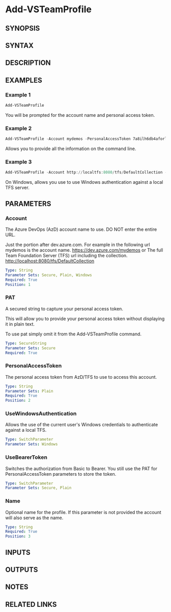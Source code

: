 <!-- #include "./common/header.md" -->

# Add-VSTeamProfile

## SYNOPSIS

<!-- #include "./synopsis/Add-VSTeamProfile.md" -->

## SYNTAX

## DESCRIPTION

## EXAMPLES

### Example 1

```powershell
Add-VSTeamProfile
```

You will be prompted for the account name and personal access token.

### Example 2

```powershell
Add-VSTeamProfile -Account mydemos -PersonalAccessToken 7a8ilh6db4aforlrnrqmdrxdztkjvcc4uhlh5vgbteserp3mziwnga -Version TFS2018
```

Allows you to provide all the information on the command line.

### Example 3

```powershell
Add-VSTeamProfile -Account http://localtfs:8080/tfs/DefaultCollection -UseWindowsAuthentication
```

On Windows, allows you use to use Windows authentication against a local TFS server.

## PARAMETERS

### Account

The Azure DevOps (AzD) account name to use.
DO NOT enter the entire URL.

Just the portion after dev.azure.com. For example in the
following url mydemos is the account name.
<https://dev.azure.com/mydemos>
or
The full Team Foundation Server (TFS) url including the collection.
<http://localhost:8080/tfs/DefaultCollection>

```yaml
Type: String
Parameter Sets: Secure, Plain, Windows
Required: True
Position: 1
```

### PAT

A secured string to capture your personal access token.

This will allow you to provide your personal access token
without displaying it in plain text.

To use pat simply omit it from the Add-VSTeamProfile command.

```yaml
Type: SecureString
Parameter Sets: Secure
Required: True
```

### PersonalAccessToken

The personal access token from AzD/TFS to use to access this account.

```yaml
Type: String
Parameter Sets: Plain
Required: True
Position: 2
```

### UseWindowsAuthentication

Allows the use of the current user's Windows credentials to authenticate against a local TFS.

```yaml
Type: SwitchParameter
Parameter Sets: Windows
```

### UseBearerToken

Switches the authorization from Basic to Bearer.  You still use the PAT for PersonalAccessToken parameters to store the token.

```yaml
Type: SwitchParameter
Parameter Sets: Secure, Plain
```

### Name

Optional name for the profile. If this parameter is not provided the account will also serve as the name.

```yaml
Type: String
Required: True
Position: 3
```

<!-- #include "./params/version.md" -->

## INPUTS

## OUTPUTS

## NOTES

<!-- #include "./common/prerequisites.md" -->

## RELATED LINKS

<!-- #include "./common/related.md" -->
